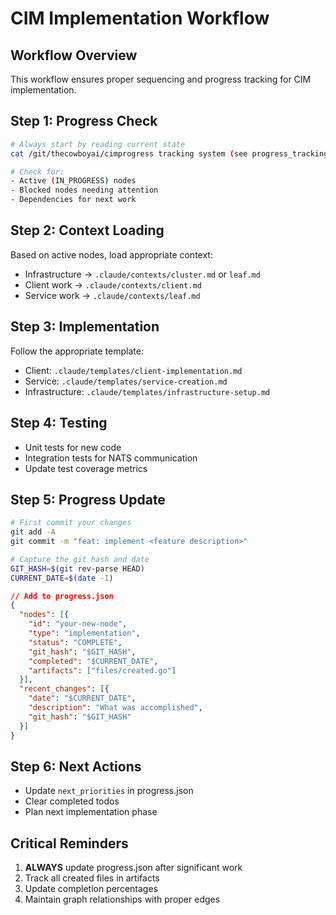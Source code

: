 # CIM Implementation Workflow

## Workflow Overview
This workflow ensures proper sequencing and progress tracking for CIM implementation.

## Step 1: Progress Check
```bash
# Always start by reading current state
cat /git/thecowboyai/cimprogress tracking system (see progress_tracking.md)

# Check for:
- Active (IN_PROGRESS) nodes
- Blocked nodes needing attention
- Dependencies for next work
```

## Step 2: Context Loading
Based on active nodes, load appropriate context:
- Infrastructure → `.claude/contexts/cluster.md` or `leaf.md`
- Client work → `.claude/contexts/client.md`
- Service work → `.claude/contexts/leaf.md`

## Step 3: Implementation
Follow the appropriate template:
- Client: `.claude/templates/client-implementation.md`
- Service: `.claude/templates/service-creation.md`
- Infrastructure: `.claude/templates/infrastructure-setup.md`

## Step 4: Testing
- Unit tests for new code
- Integration tests for NATS communication
- Update test coverage metrics

## Step 5: Progress Update
```bash
# First commit your changes
git add -A
git commit -m "feat: implement <feature description>"

# Capture the git hash and date
GIT_HASH=$(git rev-parse HEAD)
CURRENT_DATE=$(date -I)
```

```json
// Add to progress.json
{
  "nodes": [{
    "id": "your-new-node",
    "type": "implementation",
    "status": "COMPLETE",
    "git_hash": "$GIT_HASH",
    "completed": "$CURRENT_DATE",
    "artifacts": ["files/created.go"]
  }],
  "recent_changes": [{
    "date": "$CURRENT_DATE",
    "description": "What was accomplished",
    "git_hash": "$GIT_HASH"
  }]
}
```

## Step 6: Next Actions
- Update `next_priorities` in progress.json
- Clear completed todos
- Plan next implementation phase

## Critical Reminders
1. **ALWAYS** update progress.json after significant work
2. Track all created files in artifacts
3. Update completion percentages
4. Maintain graph relationships with proper edges